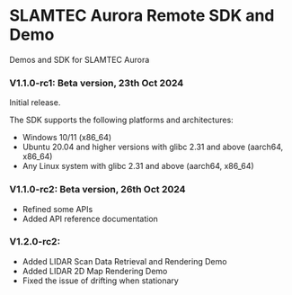 # SLAMTEC Aurora Remote SDK and Demo
Demos and SDK for SLAMTEC Aurora

### V1.1.0-rc1: Beta version, 23th Oct 2024
Initial release. 

The SDK supports the following platforms and architectures:
- Windows 10/11 (x86_64)
- Ubuntu 20.04 and higher versions with glibc 2.31 and above (aarch64, x86_64)
- Any Linux system with glibc 2.31 and above (aarch64, x86_64)

### V1.1.0-rc2: Beta version, 26th Oct 2024
- Refined some APIs
- Added API reference documentation


### V1.2.0-rc2: 
- Added LIDAR Scan Data Retrieval and Rendering Demo
- Added LIDAR 2D Map Rendering Demo
- Fixed the issue of drifting when stationary